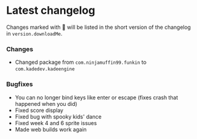 # Latest changelog

Changes marked with 💖 will be listed in the short version of the changelog in `version.downloadMe`.

### Changes
- Changed package from `com.ninjamuffin99.funkin` to `com.kadedev.kadeengine`

### Bugfixes
- You can no longer bind keys like enter or escape (fixes crash that happened when you did)
- Fixed score display
- Fixed bug with spooky kids' dance
- Fixed week 4 and 6 sprite issues
- Made web builds work again
